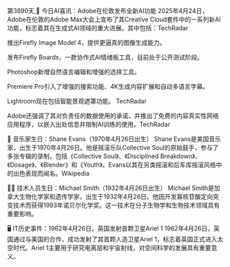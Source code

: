第3890天,🤖 今日AI喜讯：Adobe在伦敦发布全新AI功能
2025年4月24日，Adobe在伦敦的Adobe Max大会上宣布了其Creative Cloud套件中的一系列新AI功能，标志着其在生成式AI领域的重大进展。​其中包括：​
TechRadar

推出Firefly Image Model 4，提供更逼真的图像生成能力。

发布Firefly Boards，一款协作式AI情绪板工具，目前处于公开测试阶段。

Photoshop新增自然语言编辑和增强的选择工具。

Premiere Pro引入了增强的搜索功能、4K生成内容扩展和自动多语言字幕。

Lightroom现在包括智能景观遮罩功能。​
TechRadar

Adobe还强调了其对负责任的数据使用的承诺，并推出了免费的内容真实性网络应用程序，以嵌入出处信息并限制AI训练的使用。 ​
TechRadar

🎵 音乐家生日：Shane Evans（1970年4月26日出生）
Shane Evans是美国音乐家，出生于1970年4月26日。他是摇滚乐队Collective Soul的原始鼓手，参与了多张专辑的录制，包括《Collective Soul》、《Disciplined Breakdown》、《Dosage》、《Blender》和《Youth》。​Evans以其在另类摇滚和后车库摇滚风格中的出色表现而闻名。 ​
Wikipedia

👨‍💻 技术人员生日：Michael Smith（1932年4月26日出生）
Michael Smith是加拿大生物化学家和遗传学家，出生于1932年4月26日。他因开发寡核苷酸定向突变技术而获得1993年诺贝尔化学奖。​这一技术在分子生物学和生物技术领域具有重要影响。 ​

🖥️ IT历史事件：1962年4月26日，英国发射首颗卫星Ariel 1
1962年4月26日，英国通过与美国的合作，成功发射了其首颗人造卫星Ariel 1，标志着英国正式进入太空时代。​Ariel 1主要用于研究电离层和宇宙射线，对空间科学的发展具有重要意义。 ​


